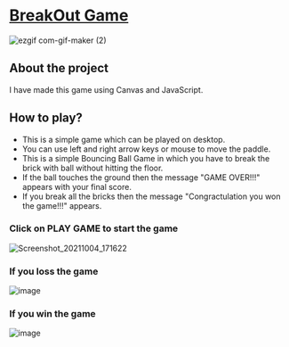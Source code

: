 # [BreakOut Game](https://mitushi-23.github.io/Bouncing-Ball/)

![ezgif com-gif-maker (2)](https://user-images.githubusercontent.com/83106116/135847960-ccdabfd1-d9ce-4513-9fba-18c84ea285ca.gif)

## About the project
I have made this game using Canvas and JavaScript.

## How to play?
* This is a simple game which can be played on desktop.
* You can use left and right arrow keys or mouse to move the paddle.
* This is a simple Bouncing Ball Game in which you have to break the brick with ball without hitting the floor.
* If the ball touches the ground then the message "GAME OVER!!!" appears with your final score.
* If you break all the bricks then the message "Congractulation you won the game!!!" appears.

### Click on PLAY GAME to start the game
![Screenshot_20211004_171622](https://user-images.githubusercontent.com/83106116/135846038-db562ddb-7f6d-4d60-b200-d09923751315.png)



### If you loss the game
![image](https://user-images.githubusercontent.com/83106116/135846222-c81ebe64-3d2b-4651-95b4-80b69a5d5185.png)


### If you win the game  
![image](https://user-images.githubusercontent.com/83106116/135846717-d1157fe1-fcb9-40a1-ac8e-73e365589b02.png)

